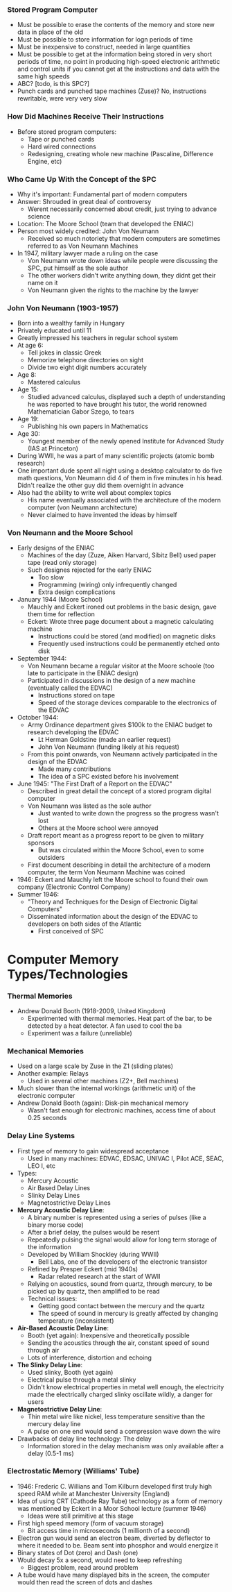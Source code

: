 ### Stored Program Computer
 - Must be possible to erase the contents of the memory and store new data in place of the old
 - Must be possible to store information for logn periods of time
 - Must be inexpensive to construct, needed in large quantities
 - Must be possible to get at the information being stored in very short periods of time, no point in producing high-speed electronic arithmetic and control units if you cannot get at the instructions and data with the same high speeds
 - ABC? [todo, is this SPC?]
 - Punch cards and punched tape machines (Zuse)? No, instructions rewritable, were very very slow

### How Did Machines Receive Their Instructions
 - Before stored program computers:
	 - Tape or punched cards
	 - Hard wired connections
	 - Redesigning, creating whole new machine (Pascaline, Difference Engine, etc)

### Who Came Up With the Concept of the SPC
 - Why it's important: Fundamental part of modern computers
 - Answer: Shrouded in great deal of controversy
	 - Werent necessarily concerned about credit, just trying to advance science
 - Location: The Moore School (team that developed the ENIAC)
 - Person most widely credited: John Von Neumann
	 - Received so much notoriety that modern computers are sometimes referred to as Von Neumann Machines
 - In 1947, military lawyer made a ruling on the case
	 - Von Neumann wrote down ideas while people were discussing the SPC, put himself as the sole author
	 - The other workers didn't write anything down, they didnt get their name on it
	 - Von Neumann given the rights to the machine by the lawyer

### John Von Neumann (1903-1957)
 - Born into a wealthy family in Hungary
 - Privately educated until 11
 - Greatly impressed his teachers in regular school system
 - At age 6:
	 - Tell jokes in classic Greek
	 - Memorize telephone directories on sight
	 - Divide two eight digit numbers accurately
 - Age 8:
	 - Mastered calculus
 - Age 15:
	 - Studied advanced calculus, displayed such a depth of understanding he was reported to have brought his tutor, the world renowned Mathematician Gabor Szego, to tears
 - Age 19: 
	 - Publishing his own papers in Mathematics
 - Age 30:
	 - Youngest member of the newly opened Institute for Advanced Study (IAS at Princeton)
 - During WWII, he was a part of many scientific projects (atomic bomb research)
 - One important dude spent all night using a desktop calculator to do five math questions, Von Neumann did 4 of them in five minutes in his head. Didn't realize the other guy did them overnight in advance
 - Also had the ability to write well about complex topics
	 - His name eventually associated with the architecture of the modern computer (von Neumann architecture)
	 - Never claimed to have invented the ideas by himself

### Von Neumann and the Moore School
 - Early designs of the ENIAC
	 - Machines of the day (Zuze, Aiken Harvard, Sibitz Bell) used paper tape (read only storage)
	 - Such designes rejected for the early ENIAC
		 - Too slow
		 - Programming (wiring) only infrequently changed
		 - Extra design complications
 - January 1944 (Moore School)
	 - Mauchly and Eckert ironed out problems in the basic design, gave them time for reflection
	 - Eckert: Wrote three page document about a magnetic calculating machine
		 - Instructions could be stored (and modified) on magnetic disks
		 - Frequently used instructions could be permanently etched onto disk
 - September 1944:
	 - Von Neumann became a regular visitor at the Moore schoole (too late to participate in the ENIAC design)
	 - Participated in discussions in the design of a new machine (eventually called the EDVAC)
		 - Instructions stored on tape
		 - Speed of the storage devices comparable to the electronics of the EDVAC
 - October 1944:
	 - Army Ordinance department gives $100k to the ENIAC budget to research developing the EDVAC
		 - Lt Herman Goldstine (made an earlier request)
		 - John Von Neumann (funding likely at his request)
	 - From this point onwards, von Neumann actively participated in the design of the EDVAC
		 - Made many contributions
		 - The idea of a SPC existed before his involvement
 - June 1945: "The First Draft of a Report on the EDVAC"
	 - Described in great detail the concept of a stored program digital computer
	 - Von Neumann was listed as the sole author
		 - Just wanted to write down the progress so the progress wasn't lost
		 - Others at the Moore school were annoyed
	 - Draft report meant as a progress report to be given to military sponsors
		 - But was circulated within the Moore School, even to some outsiders
	 - First document describing in detail the architecture of a modern computer, the term Von Neumann Machine was coined
 - 1946: Eckert and Mauchly left the Moore school to found their own company (Electronic Control Company)
 - Summer 1946:
	 - "Theory and Techniques for the Design of Electronic Digital Computers"
	 - Disseminated information about the design of the EDVAC to developers on both sides of the Atlantic
		 - First conceived of SPC

# Computer Memory Types/Technologies
### Thermal Memories
 - Andrew Donald Booth (1918-2009, United Kingdom)
	 - Experimented with thermal memories. Heat part of the bar, to be detected by a heat detector. A fan used to cool the ba
	 - Experiment was a failure (unreliable)

### Mechanical Memories
 - Used on a large scale by Zuse in the Z1 (sliding plates)
 - Another example: Relays
	 - Used in several other machines (Z2+, Bell machines)
 - Much slower than the internal workings (arithmetic unit) of the electronic computer
 - Andrew Donald Booth (again): Disk-pin mechanical memory
	 - Wasn't fast enough for electronic machines, access time of about 0.25 seconds

### Delay Line Systems
 - First type of memory to gain widespread acceptance
	 - Used in many machines: EDVAC, EDSAC, UNIVAC I, Pilot ACE, SEAC, LEO I, etc
 - Types:
	 - Mercury Acoustic
	 - Air Based Delay Lines
	 - Slinky Delay Lines
	 - Magnetostrictive Delay Lines
 - **Mercury Acoustic Delay Line**:
	 - A binary number is represented using a series of pulses (like a binary morse code)
	 - After a brief delay, the pulses would be resent
	 - Repeatedly pulsing the signal would allow for long term storage of the information
	 - Developed by William Shockley (during WWII)
		 - Bell Labs, one of the developers of the electronic transistor
	 - Refined by Presper Eckert (mid 1940s)
		 - Radar related research at the start of WWII
	 - Relying on acoustics, sound from quartz, through mercury, to be picked up by quartz, then amplified to be read
	 - Technical issues:
		 - Getting good contact between the mercury and the quartz
		 - The speed of sound in mercury is greatly affected by changing temperature (inconsistent)
 - **Air-Based Acoustic Delay Line**:
	 - Booth (yet again): Inexpensive and theoretically possible
	 - Sending the acoustics through the air, constant speed of sound through air
	 - Lots of interference, distortion and echoing
 - **The Slinky Delay Line**:
	 - Used slinky, Booth (yet again)
	 - Electrical pulse through a metal slinky
	 - Didn't know electrical properties in metal well enough, the electricity made the electrically charged slinky oscillate wildly, a danger for users
 - **Magnetostrictive Delay Line**:
	 - Thin metal wire like nickel, less temperature sensitive than the mercury delay line
	 - A pulse on one end would send a compression wave down the wire
 - Drawbacks of delay line technology: The delay
	 - Information stored in the delay mechanism was only available after a delay (0.5-1 ms)

### Electrostatic Memory (Williams' Tube)
 - 1946: Frederic C. Willians and Tom Kilburn developed first truly high speed RAM while at Manchester University (England)
 - Idea of using CRT (Cathode Ray Tube) technology as a form of memory was mentioned by Eckert in a Moor School lecture (summer 1946)
	 - Ideas were still primitive at this stage
 - First high speed memory (form of vacuum storage)
	 - Bit access time in microseconds (1 millionth of a second)
 - Electron gun would send an electron beam, diverted by deflector to where it needed to be. Beam sent into phosphor and would energize it
 - Binary states of Dot (zero) and Dash (one)
 - Would decay 5x a second, would need to keep refreshing
	 - Biggest problem, read around problem
 - A tube would have many displayed bits in the screen, the computer would then read the screen of dots and dashes
